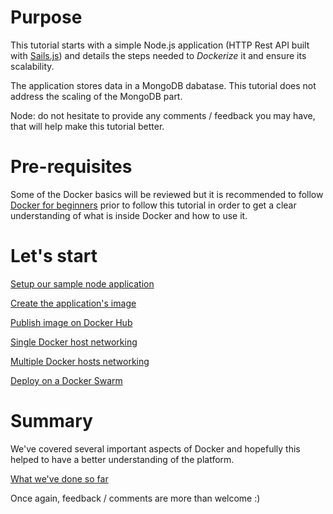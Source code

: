 # Purpose

This tutorial starts with a simple Node.js application (HTTP Rest API built with [Sails.js](http://sailsjs.org/)) and details the steps needed to *Dockerize* it and ensure its scalability.

The application stores data in a MongoDB dabatase. This tutorial does not address the scaling of the MongoDB part.

Node: do not hesitate to provide any comments / feedback you may have, that will help make this tutorial better.

# Pre-requisites

Some of the Docker basics will be reviewed but it is recommended to follow [Docker for beginners](https://github.com/docker/labs/tree/master/beginner) prior to follow this tutorial in order to get a clear understanding of what is inside Docker and how to use it.

# Let's start

[Setup our sample node application](1_node_application.md)

[Create the application's image](2_application_image.md)

[Publish image on Docker Hub](3_publish_image.md)

[Single Docker host networking](4_single_host_networking.md)

[Multiple Docker hosts networking](5_multiple_hosts_networking.md)

[Deploy on a Docker Swarm](6_deploy_on_swarm.md)

# Summary

We've covered several important aspects of Docker and hopefully this helped to have a better understanding of the platform.

[What we've done so far](summary.md)

Once again, feedback / comments are more than welcome :)
